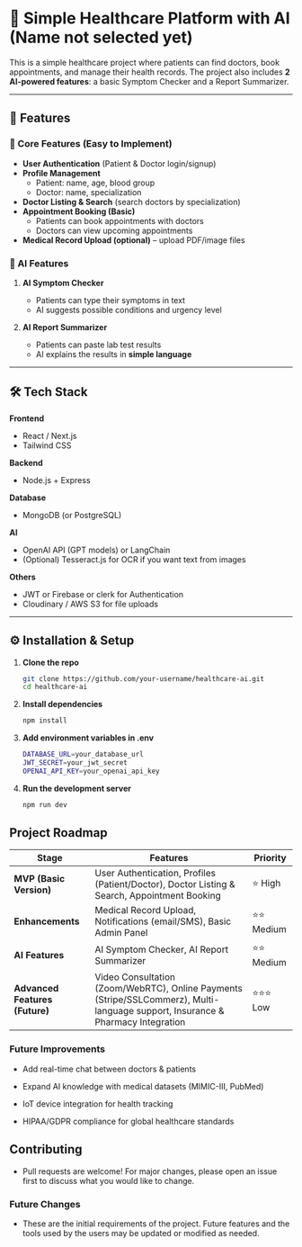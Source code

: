 # 🏥 Simple Healthcare Platform with AI (Name not selected yet)

This is a simple healthcare project where patients can find doctors, book appointments, and manage their health records. The project also includes **2 AI-powered features**: a basic Symptom Checker and a Report Summarizer.

---

## 🚀 Features

### 🔹 Core Features (Easy to Implement)

- **User Authentication** (Patient & Doctor login/signup)
- **Profile Management**
  - Patient: name, age, blood group
  - Doctor: name, specialization
- **Doctor Listing & Search** (search doctors by specialization)
- **Appointment Booking (Basic)**
  - Patients can book appointments with doctors
  - Doctors can view upcoming appointments
- **Medical Record Upload (optional)** – upload PDF/image files

### 🤖 AI Features

1. **AI Symptom Checker**

   - Patients can type their symptoms in text
   - AI suggests possible conditions and urgency level

2. **AI Report Summarizer**
   - Patients can paste lab test results
   - AI explains the results in **simple language**

---

## 🛠️ Tech Stack

**Frontend**

- React / Next.js
- Tailwind CSS

**Backend**

- Node.js + Express

**Database**

- MongoDB (or PostgreSQL)

**AI**

- OpenAI API (GPT models) or LangChain
- (Optional) Tesseract.js for OCR if you want text from images

**Others**

- JWT or Firebase or clerk for Authentication
- Cloudinary / AWS S3 for file uploads

---

## ⚙️ Installation & Setup

1. **Clone the repo**

   ```bash
   git clone https://github.com/your-username/healthcare-ai.git
   cd healthcare-ai
   ```

2. **Install dependencies**

   ```bash
   npm install

   ```

3. **Add environment variables in .env**

   ```bash
   DATABASE_URL=your_database_url
   JWT_SECRET=your_jwt_secret
   OPENAI_API_KEY=your_openai_api_key

   ```

4. **Run the development server**

   ```bash
   npm run dev

   ```

## Project Roadmap

| Stage                          | Features                                                                                                                        | Priority    |
| ------------------------------ | ------------------------------------------------------------------------------------------------------------------------------- | ----------- |
| **MVP (Basic Version)**        | User Authentication, Profiles (Patient/Doctor), Doctor Listing & Search, Appointment Booking                                    | ⭐ High     |
| **Enhancements**               | Medical Record Upload, Notifications (email/SMS), Basic Admin Panel                                                             | ⭐⭐ Medium |
| **AI Features**                | AI Symptom Checker, AI Report Summarizer                                                                                        | ⭐⭐ Medium |
| **Advanced Features (Future)** | Video Consultation (Zoom/WebRTC), Online Payments (Stripe/SSLCommerz), Multi-language support, Insurance & Pharmacy Integration | ⭐⭐⭐ Low  |

### Future Improvements

- Add real-time chat between doctors & patients

- Expand AI knowledge with medical datasets (MIMIC-III, PubMed)

- IoT device integration for health tracking

- HIPAA/GDPR compliance for global healthcare standards

## Contributing

- Pull requests are welcome! For major changes, please open an issue first to discuss what you would like to change.

### Future Changes

- These are the initial requirements of the project. Future features and the tools used by the users may be updated or modified as needed.
